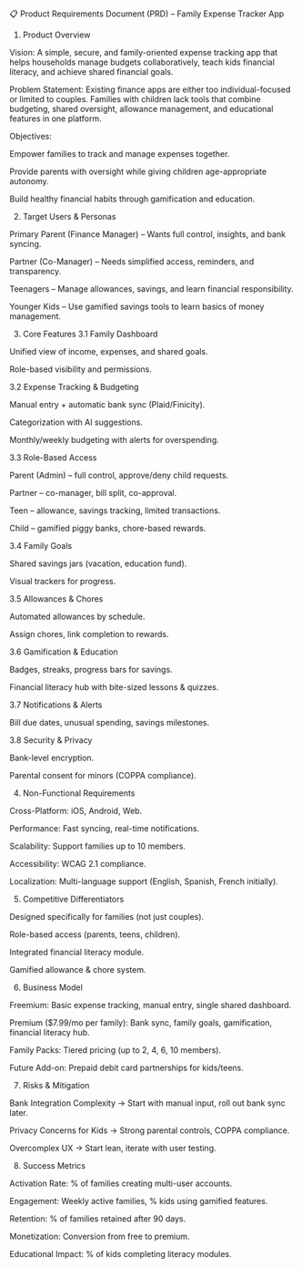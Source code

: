 📋 Product Requirements Document (PRD) – Family Expense Tracker App
1. Product Overview

Vision: A simple, secure, and family-oriented expense tracking app that helps households manage budgets collaboratively, teach kids financial literacy, and achieve shared financial goals.

Problem Statement: Existing finance apps are either too individual-focused or limited to couples. Families with children lack tools that combine budgeting, shared oversight, allowance management, and educational features in one platform.

Objectives:

Empower families to track and manage expenses together.

Provide parents with oversight while giving children age-appropriate autonomy.

Build healthy financial habits through gamification and education.

2. Target Users & Personas

Primary Parent (Finance Manager) – Wants full control, insights, and bank syncing.

Partner (Co-Manager) – Needs simplified access, reminders, and transparency.

Teenagers – Manage allowances, savings, and learn financial responsibility.

Younger Kids – Use gamified savings tools to learn basics of money management.

3. Core Features
3.1 Family Dashboard

Unified view of income, expenses, and shared goals.

Role-based visibility and permissions.

3.2 Expense Tracking & Budgeting

Manual entry + automatic bank sync (Plaid/Finicity).

Categorization with AI suggestions.

Monthly/weekly budgeting with alerts for overspending.

3.3 Role-Based Access

Parent (Admin) – full control, approve/deny child requests.

Partner – co-manager, bill split, co-approval.

Teen – allowance, savings tracking, limited transactions.

Child – gamified piggy banks, chore-based rewards.

3.4 Family Goals

Shared savings jars (vacation, education fund).

Visual trackers for progress.

3.5 Allowances & Chores

Automated allowances by schedule.

Assign chores, link completion to rewards.

3.6 Gamification & Education

Badges, streaks, progress bars for savings.

Financial literacy hub with bite-sized lessons & quizzes.

3.7 Notifications & Alerts

Bill due dates, unusual spending, savings milestones.

3.8 Security & Privacy

Bank-level encryption.

Parental consent for minors (COPPA compliance).

4. Non-Functional Requirements

Cross-Platform: iOS, Android, Web.

Performance: Fast syncing, real-time notifications.

Scalability: Support families up to 10 members.

Accessibility: WCAG 2.1 compliance.

Localization: Multi-language support (English, Spanish, French initially).

5. Competitive Differentiators

Designed specifically for families (not just couples).

Role-based access (parents, teens, children).

Integrated financial literacy module.

Gamified allowance & chore system.

6. Business Model

Freemium: Basic expense tracking, manual entry, single shared dashboard.

Premium ($7.99/mo per family): Bank sync, family goals, gamification, financial literacy hub.

Family Packs: Tiered pricing (up to 2, 4, 6, 10 members).

Future Add-on: Prepaid debit card partnerships for kids/teens.

7. Risks & Mitigation

Bank Integration Complexity → Start with manual input, roll out bank sync later.

Privacy Concerns for Kids → Strong parental controls, COPPA compliance.

Overcomplex UX → Start lean, iterate with user testing.

8. Success Metrics

Activation Rate: % of families creating multi-user accounts.

Engagement: Weekly active families, % kids using gamified features.

Retention: % of families retained after 90 days.

Monetization: Conversion from free to premium.

Educational Impact: % of kids completing literacy modules.